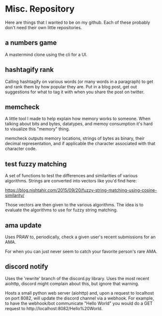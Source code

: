 # Misc. Repository

Here are things that I wanted to be on my github.
Each of these probably don't need their own little repositories.

## a numbers game

A mastermind clone using the cli for a UI.

## hashtagify rank

Calling hashtagify on various words (or many words in a paragraph) to get and rank them by how popular they are.
Put in a blog post, get out suggestions for what to tag it with when you share the post on twitter.

## memcheck

A little tool I made to help explain how memory works to someone.
When talking about bits and bytes, datatypes, and memoy consumption it's hard to visualize this "memory" thing.

memcheck outputs memory locations, strings of bytes as binary, their decimal representation, and if applicable the character associated with that character code.

## test fuzzy matching

A set of functions to test the differences and similarities of various algorithms. Strings are converted into vectors like you'd find here:

https://blog.nishtahir.com/2015/09/20/fuzzy-string-matching-using-cosine-similarity/

Those vectors are then given to the various algorithms. The idea is to evaluate the algorithms to use for fuzzy string matching.

## ama update

Uses PRAW to, periodically, check a given user's recent submissions for an AMA.

For when you can just never seem to catch your favorite person's rare AMA.

## discord notify

Uses the 'rewrite' branch of the discord.py library.
Uses the most recent aiohttp, discord might complain about this, but ignore that warning.

Hosts a small python web server (aiohttp) and, upon a request to localhost on port 8082, will update the discord channel via a webhook.
For example, to have the webhook/bot communicate "Hello World" you would do a GET request to http://localhost:8082/Hello%20World.
